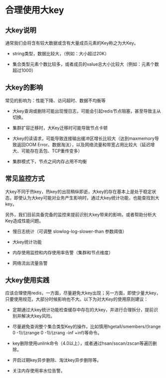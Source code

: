 # 合理使用大key

## 大key说明

通常我们会将含有较大数据或含有大量成员元素的Key称之为大Key。

- string类型，数据比较大，（例如：大小超过20K）

- 集合类型元素个数比较多，或者成员的value总大小比较大（例如：元素个数超过1000）

## 大key的影响

常见的影响为：性能下降、访问超时、数据不均衡等

- 大key查询或删除可能出现慢日志，可能会引起redis节点阻塞，甚至导致主从切换。

- 集群扩容迁移时，大Key迁移时可能导致节点卡顿

- 大key的读请求，可能导致连接输出缓冲区增长比较大（达到maxmemory导致返回OOM Error、数据淘汰），以及网络流量和带宽占用比较大（延迟增大、可能存在丢包、TCP重传变多）

- 集群模式下，节点之间内存占用不均衡

## 常见监控方式

大key不同于热key，热key的出现稍纵即逝，大key的存在基本上是处于稳定状态，即使认为大key可能对业务产生影响时，通过大key统计功能，也能查找到大key。

另外，我们目前具备完备的监控来提前识别大key带来的影响，或者帮助分析大Key造成性能问题。

- 慢日志统计（可调整 slowlog-log-slower-than 参数阈值）

- 大key统计功能

- 内存使用监控和内存使用率告警（集群和节点维度）

- 网络流出流量告警

## 大key使用实践
应该合理使用redis，一方面，尽量避免大key出现；另一方面，即使少量大key，只要使用规范，大部分时候影响也不大。以下为对大Key的使用原则建议：

- 定期通过大key统计功能检查缓存中存在的大key，并进行合理拆分，提前识别并解决大key风险。

- 尽量避免查询整个集合类型Key的操作，比如慎用hgetall/smembers/(lrange 0 -1)/(zrange 0 -1)/(zrang -inf +inf)等命令。

- key删除使用unlink命令（4.0以上），或者通过hsan/sscan/zscan等遍历删除。

- 开启过期key异步删除、淘汰key异步删除等。

- 关注内存使用率水位告警。

